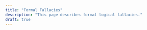 ```yaml
---
title: "Formal Fallacies"
description: "This page describes formal logical fallacies."
draft: true
---
```


